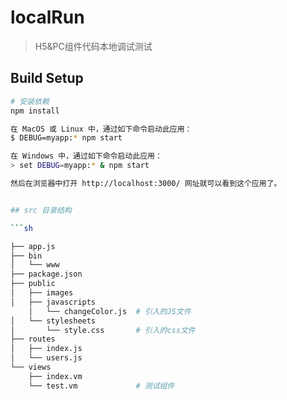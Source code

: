 # localRun

> H5&PC组件代码本地调试测试

## Build Setup

``` bash
# 安装依赖
npm install

在 MacOS 或 Linux 中，通过如下命令启动此应用：
$ DEBUG=myapp:* npm start

在 Windows 中，通过如下命令启动此应用：
> set DEBUG=myapp:* & npm start

然后在浏览器中打开 http://localhost:3000/ 网址就可以看到这个应用了。


## src 目录结构

```sh

├── app.js
├── bin
│   └── www
├── package.json
├── public
│   ├── images
│   ├── javascripts
    │   └── changeColor.js  # 引入的JS文件
│   └── stylesheets
│       └── style.css       # 引入的css文件
├── routes
│   ├── index.js
│   └── users.js
└── views
    ├── index.vm
    └── test.vm             # 测试组件

```
